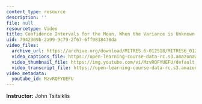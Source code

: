 ```yaml
---
content_type: resource
description: ''
file: null
resourcetype: Video
title: Confidence Intervals for the Mean, When the Variance is Unknown
uid: 7942309b-2a99-9c79-2f67-6ff9818478da
video_files:
  archive_url: https://archive.org/download/MITRES.6-012S18/MITRES6_012S18_L20-07_300k.mp4
  video_captions_file: https://open-learning-course-data-rc.s3.amazonaws.com/res-6-012-introduction-to-probability-spring-2018/ad08edac24ae594d872cbbe3dbbfb7df_MzvRQFYUEFU.vtt
  video_thumbnail_file: https://img.youtube.com/vi/MzvRQFYUEFU/default.jpg
  video_transcript_file: https://open-learning-course-data-rc.s3.amazonaws.com/res-6-012-introduction-to-probability-spring-2018/4ca172b62411246c65f4100650b8f890_MzvRQFYUEFU.pdf
video_metadata:
  youtube_id: MzvRQFYUEFU
---
```


**Instructor:** John Tsitsiklis